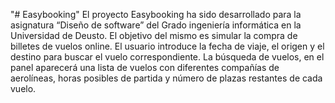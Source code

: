 "# Easybooking" 
El proyecto Easybooking ha sido desarrollado para la asignatura “Diseño de software” del Grado ingeniería informática en la Universidad de Deusto.
El objetivo del mismo es simular la compra de billetes de vuelos online. El usuario introduce la fecha de viaje, el origen y el destino para buscar el vuelo correspondiente. La búsqueda de vuelos, en el panel aparecerá una lista de vuelos con diferentes compañías de aerolíneas, horas posibles de partida y número de plazas restantes de cada vuelo. 
